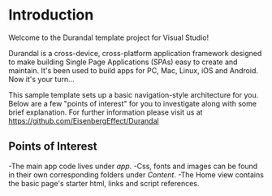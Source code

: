 ﻿# Introduction

Welcome to the Durandal template project for Visual Studio!

Durandal is a cross-device, cross-platform application framework 
designed to make building Single Page Applications (SPAs) easy to create and maintain. 
It's been used to build apps for PC, Mac, Linux, iOS and Android. Now it's your turn...

This sample template sets up a basic navigation-style architecture for you. Below are a few 
"points of interest" for you to investigate along with some brief explanation. For further
information please visit us at https://github.com/EisenbergEffect/Durandal

## Points of Interest

-The main app code lives under *app*.
-Css, fonts and images can be found in their own corresponding folders under *Content*.
-The Home view contains the basic page's starter html, links and script references.